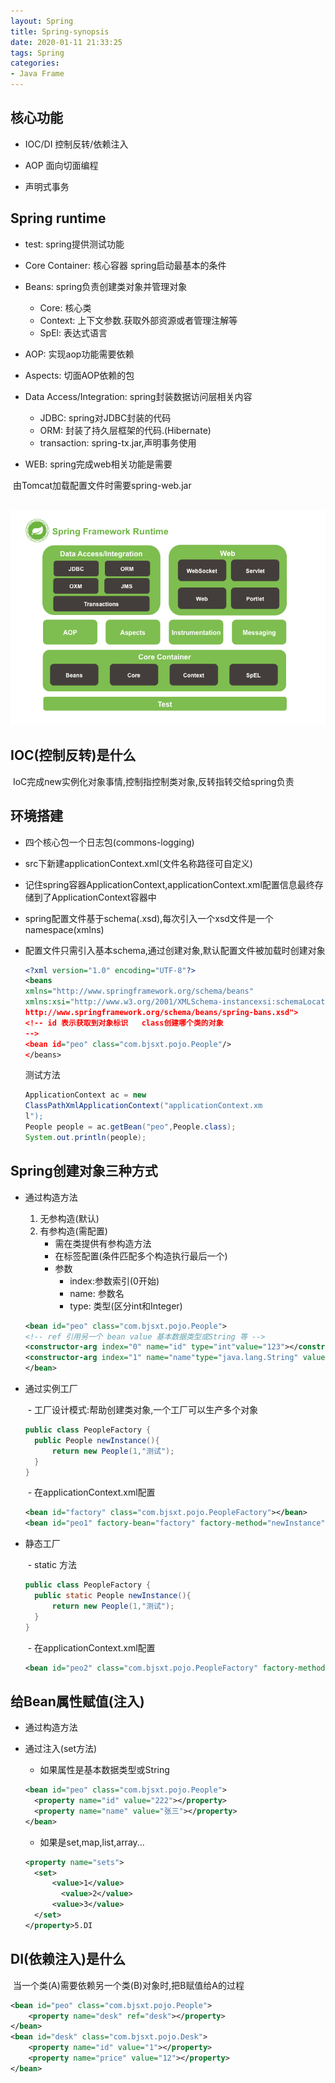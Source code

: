```yaml
---
layout: Spring
title: Spring-synopsis
date: 2020-01-11 21:33:25
tags: Spring
categories:
- Java Frame
---
```

## 核心功能

- IOC/DI 控制反转/依赖注入

- AOP 面向切面编程

- 声明式事务

## Spring runtime

- test: spring提供测试功能

- Core Container: 核心容器 spring启动最基本的条件

- Beans: spring负责创建类对象并管理对象

  -  Core: 核心类
  -  Context: 上下文参数.获取外部资源或者管理注解等
  - SpEl: 表达式语言

- AOP: 实现aop功能需要依赖
- Aspects: 切面AOP依赖的包
- Data Access/Integration: spring封装数据访问层相关内容
  - JDBC: spring对JDBC封装的代码
  - ORM: 封装了持久层框架的代码.(Hibernate)
  - transaction: spring-tx.jar,声明事务使用

- WEB: spring完成web相关功能是需要

​		由Tomcat加载配置文件时需要spring-web.jar

​	![](/img/spring-runtime.jpg)

## IOC(控制反转)是什么

​	IoC完成new实例化对象事情,控制指控制类对象,反转指转交给spring负责

## 环境搭建

- 四个核心包一个日志包(commons-logging)

- src下新建applicationContext.xml(文件名称路径可自定义)

- 记住spring容器ApplicationContext,applicationContext.xml配置信息最终存储到了ApplicationContext容器中

- spring配置文件基于schema(.xsd),每次引入一个xsd文件是一个 namespace(xmlns)

- 配置文件只需引入基本schema,通过<bean/>创建对象,默认配置文件被加载时创建对象

  ```xml
  <?xml version="1.0" encoding="UTF-8"?>
  <beans
  xmlns="http://www.springframework.org/schema/beans"
  xmlns:xsi="http://www.w3.org/2001/XMLSchema-instancexsi:schemaLocation="http://www.springframework.org/shema/beans
  http://www.springframework.org/schema/beans/spring-bans.xsd">
  <!-- id 表示获取到对象标识   class创建哪个类的对象
  -->
  <bean id="peo" class="com.bjsxt.pojo.People"/>
  </beans>
  ```

  测试方法

  ```java
  ApplicationContext ac = new
  ClassPathXmlApplicationContext("applicationContext.xm
  l");
  People people = ac.getBean("peo",People.class);
  System.out.println(people);
  ```

## Spring创建对象三种方式

- 通过构造方法

  1. 无参构造(默认)
  2. 有参构造(需配置)
     - 需在类提供有参构造方法
     - 在<construction-arg>标签配置(条件匹配多个构造执行最后一个)
     - 参数 
       - index:参数索引(0开始)
       - name: 参数名
       - type: 类型(区分int和Integer)

  ```xml
  <bean id="peo" class="com.bjsxt.pojo.People">
  <!-- ref 引用另一个 bean value 基本数据类型或String 等 -->
  <constructor-arg index="0" name="id" type="int"value="123"></constructor-arg>
  <constructor-arg index="1" name="name"type="java.lang.String" value="张三"></constructor-arg>
  </bean>
  ```

  

- 通过实例工厂

  ​	- 工厂设计模式:帮助创建类对象,一个工厂可以生产多个对象

  ```java
  public class PeopleFactory {
  	public People newInstance(){
  		return new People(1,"测试");
  	}
  }
  ```

  ​	- 在applicationContext.xml配置

  ```xml
  <bean id="factory" class="com.bjsxt.pojo.PeopleFactory"></bean>
  <bean id="peo1" factory-bean="factory" factory-method="newInstance"></bean>
  ```

- 静态工厂

  ​	- static 方法

  ```java
  public class PeopleFactory {
  	public static People newInstance(){
  		return new People(1,"测试");
  	}
  }
  ```

  ​	- 在applicationContext.xml配置

  ```xml
  <bean id="peo2" class="com.bjsxt.pojo.PeopleFactory" factory-method="newInstance"></bean>
  ```

## 给Bean属性赋值(注入)

- 通过构造方法

- 通过注入(set方法)

  - 如果属性是基本数据类型或String

  ```xml
  <bean id="peo" class="com.bjsxt.pojo.People">
  	<property name="id" value="222"></property>
  	<property name="name" value="张三"></property>
  </bean>
  ```

  - 如果是set,map,list,array...

  ```xml
  <property name="sets">
  	<set>
  		<value>1</value>
          <value>2</value>
  		<value>3</value>	
  	</set>
  </property>5.DI
  ```

## DI(依赖注入)是什么

​		当一个类(A)需要依赖另一个类(B)对象时,把B赋值给A的过程

```xml
<bean id="peo" class="com.bjsxt.pojo.People">
	<property name="desk" ref="desk"></property>
</bean>
<bean id="desk" class="com.bjsxt.pojo.Desk">
	<property name="id" value="1"></property>
	<property name="price" value="12"></property>
</bean>
```



​	